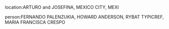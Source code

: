 location:ARTURO and JOSEFINA, MEXICO CITY, MEXI

person:FERNANDO PALENZUKIA, HOWARD ANDERSON, RYBAT TYPICREF, MARIA FRANCISCA CRESPO

